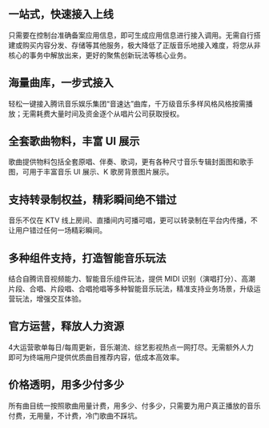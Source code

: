 ## 一站式，快速接入上线
只需要在控制台准确备案应用信息，即可生成应用信息进行接入调用。无需自行搭建或购买内容分发、存储等其他服务，极大降低了正版音乐地接入难度，将您从非核心的事务中解放出来，更好的聚焦创新玩法等核心业务。

## 海量曲库，一步式接入
轻松一键接入腾讯音乐娱乐集团“音速达”曲库，千万级音乐多样风格风格按需播放；无需耗费大量时间及资金逐个从唱片公司获取授权。

## 全套歌曲物料，丰富 UI 展示
歌曲提供物料包括全套原唱、伴奏、歌词，更有各种尺寸音乐专辑封面图和歌手图，可用于丰富音乐 UI 展示、K 歌房背景图片展示。

## 支持转录制权益，精彩瞬间绝不错过
音乐不仅在 KTV 线上房间、直播间内可播可唱，更可以转录制在平台内传播，不让用户错过任何一场精彩瞬间。

## 多种组件支持，打造智能音乐玩法
结合自腾讯音视频能力、智能音乐组件玩法，提供 MIDI 识别（演唱打分）、高潮片段、合唱、片段唱、合唱抢唱等多种智能音乐玩法，精准支持业务场景，升级运营玩法，增强交互体验。

## 官方运营，释放人力资源
4大运营歌单每日/每周更新，音乐潮流、综艺影视热点一网打尽。无需额外人力即可为终端用户提供优质曲目推荐内容，低成本高效率。

## 价格透明，用多少付多少
所有曲目统一按照歌曲用量计费，用多少、付多少，只需要为用户真正播放的音乐付费，无用量，不计费，冷门歌曲不踩坑。

 

 
